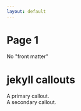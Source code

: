```yaml
---
layout: default
---
```

# Page 1

No "front matter"

# jekyll callouts

<div class="callout callout-primary" markdown="span">
A primary callout.
</div>

<div class="callout callout-secondary" markdown="span">
A secondary callout.
</div>

